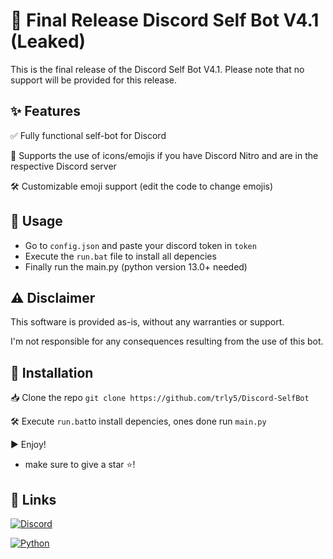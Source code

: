 # 🚀 Final Release Discord Self Bot V4.1 (Leaked)
This is the final release of the Discord Self Bot V4.1. Please note that no support will be provided for this release.
## ✨ Features
✅ Fully functional self-bot for Discord

🎨 Supports the use of icons/emojis if you have Discord Nitro and are in the respective Discord server

🛠️ Customizable emoji support (edit the code to change emojis)

## 📖 Usage

- Go to `config.json` and paste your discord token in `token`
- Execute the `run.bat` file to install all depencies
- Finally run the main.py (python version 13.0+ needed)


## ⚠️ Disclaimer

This software is provided as-is, without any warranties or support.

I'm not responsible for any consequences resulting from the use of this bot.
## 🔧 Installation

📥 Clone the repo `git clone https://github.com/trly5/Discord-SelfBot`

🛠️ Execute `run.bat`to install depencies, ones done run `main.py`

▶️ Enjoy!

* make sure to give a star ⭐!
## 🔗 Links
[![Discord](https://img.shields.io/badge/Discord-%235865F2.svg?style=for-the-badge&logo=discord&logoColor=white)](https://discord.com/users/1010472552755384380)

[![Python](https://img.shields.io/badge/python-3670A0?style=for-the-badge&logo=python&logoColor=ffdd54)](https://www.python.org/downloads/release/python-301/)

